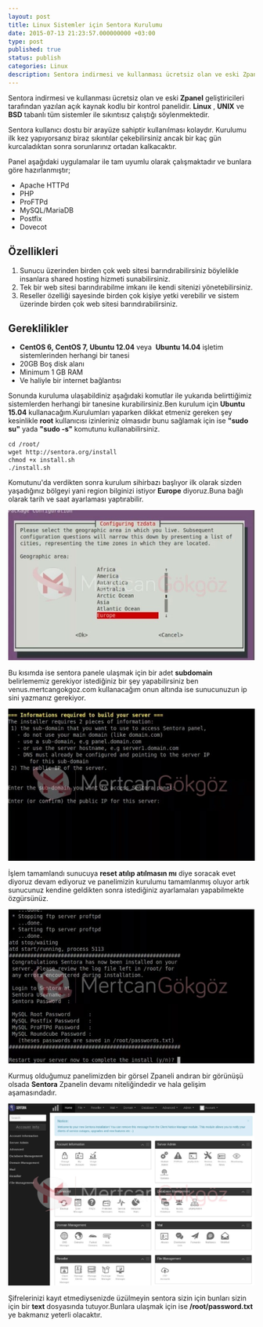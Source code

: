 ```yaml
---
layout: post
title: Linux Sistemler için Sentora Kurulumu
date: 2015-07-13 21:23:57.000000000 +03:00
type: post
published: true
status: publish
categories: Linux
description: Sentora indirmesi ve kullanması ücretsiz olan ve eski Zpanel geliştiricileri tarafından yazılan açık kaynak kodlu bir kontrol panelidir. Linux,
---
```


Sentora indirmesi ve kullanması ücretsiz olan ve eski **Zpanel** geliştiricileri tarafından yazılan açık kaynak kodlu bir kontrol panelidir. **Linux** , **UNIX** ve **BSD** tabanlı tüm sistemler ile sıkıntısız çalıştığı söylenmektedir.

Sentora kullanıcı dostu bir arayüze sahiptir kullanılması kolaydır. Kurulumu ilk kez yapıyorsanız biraz sıkıntılar çekebilirsiniz ancak bir kaç gün kurcaladıktan sonra sorunlarınız ortadan kalkacaktır.

Panel aşağıdaki uygulamalar ile tam uyumlu olarak çalışmaktadır ve bunlara göre hazırlanmıştır;

- Apache HTTPd
- PHP
- ProFTPd
- MySQL/MariaDB
- Postfix
- Dovecot

## Özellikleri

1. Sunucu üzerinden birden çok web sitesi barındırabilirsiniz böylelikle insanlara shared hosting hizmeti sunabilirsiniz.
2. Tek bir web sitesi barındırabilme imkanı ile kendi sitenizi yönetebilirsiniz.
3. Reseller özelliği sayesinde birden çok kişiye yetki verebilir ve sistem üzerinde birden çok web sitesi barındırabilirsiniz.

## Gereklilikler

- **CentOS 6,&nbsp;CentOS 7,&nbsp;Ubuntu 12.04** veya&nbsp; **Ubuntu 14.04** işletim sistemlerinden herhangi bir tanesi
- 20GB Boş disk alanı
- Minimum 1 GB RAM
- Ve haliyle bir internet bağlantısı

Sonunda kuruluma ulaşabildiniz aşağıdaki komutlar ile yukarıda belirttiğimiz sistemlerden herhangi bir tanesine kurabilirsiniz.Ben kurulum için **Ubuntu 15.04** kullanacağım.Kurulumları yaparken dikkat etmeniz gereken şey kesinlikle **root** kullanıcısı izinleriniz olmasıdır bunu sağlamak için ise **"sudo su"** yada **"sudo -s"** komutunu kullanabilirsiniz.

    cd /root/
    wget http://sentora.org/install
    chmod +x install.sh
    ./install.sh

Komutunu'da verdikten sonra kurulum sihirbazı başlıyor ilk olarak sizden yaşadığınız bölgeyi yani region bilginizi istiyor **Europe** diyoruz.Buna bağlı olarak tarih ve saat ayarlaması yaptırabilir.

![sentoragorsel1](/assets/sentoragorsel1-e1436811886266.jpg)

Bu kısımda ise sentora panele ulaşmak için bir adet **subdomain** belirlememiz gerekiyor istediğiniz bir şey yapabilirsiniz ben venus.mertcangokgoz.com kullanacağım onun altında ise sunucunuzun ip sini yazmanız gerekiyor.

 ![sentoragorsel2](/assets/sentoragorsel2-e1436811898649.jpg)

İşlem tamamlandı sunucuya **reset atılıp atılmasın mı** diye soracak evet diyoruz devam ediyoruz ve panelimizin kurulumu tamamlanmış oluyor artık sunucunuz kendine geldikten sonra istediğiniz ayarlamaları yapabilmekte özgürsünüz.

 ![sentoragorsel3](/assets/sentoragorsel3-e1436811909655.jpg)

Kurmuş olduğumuz panelimizden bir görsel Zpaneli andıran bir görünüşü olsada **Sentora** Zpanelin devamı niteliğindedir ve hala gelişim aşamasındadır.

 ![sentoragorsel4](/assets/sentoragorsel4-e1436811925815.jpg)

Şifrelerinizi kayıt etmediysenizde üzülmeyin sentora sizin için bunları sizin için bir **text** dosyasında tutuyor.Bunlara ulaşmak için ise **/root/password.txt** ye bakmanız yeterli olacaktır.

